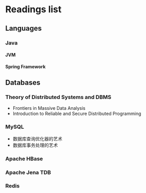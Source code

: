# Readings list

## Languages

### Java

#### JVM

#### Spring Framework

## Databases

### Theory of Distributed Systems and DBMS

- Frontiers in Massive Data Analysis
- Introduction to Reliable and Secure Distributed Programming

### MySQL

- 数据库查询优化器的艺术
- 数据库事务处理的艺术

### Apache HBase

### Apache Jena TDB

### Redis
